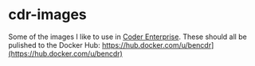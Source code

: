 # cdr-images

Some of the images I like to use in [Coder Enterprise](https://enterprise.coder.com). These should all be pulished to the Docker Hub: https://hub.docker.com/u/bencdr](https://hub.docker.com/u/bencdr)
